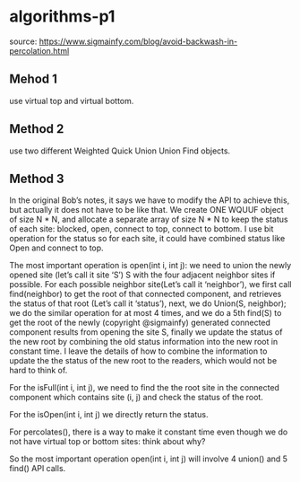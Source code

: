 # algorithms-p1

source: https://www.sigmainfy.com/blog/avoid-backwash-in-percolation.html

## Mehod 1
use virtual top and virtual bottom.

## Method 2
use two different Weighted Quick Union Union Find objects.

## Method 3
In the original Bob’s notes, it says we have to modify the API to achieve this, but actually it does not have to be like that. We create ONE WQUUF object of size N * N, and allocate a separate array of size N * N to keep the status of each site: blocked, open, connect to top, connect to bottom. I use bit operation for the status so for each site, it could have combined status like Open and connect to top.

The most important operation is open(int i, int j): we need to union the newly opened site (let’s call it site ‘S’) S with the four adjacent neighbor sites if possible. For each possible neighbor site(Let’s call it ‘neighbor’), we first call find(neighbor) to get the root of that connected component, and retrieves the status of that root (Let’s call it ‘status’), next, we do Union(S, neighbor); we do the similar operation for at most 4 times, and we do a 5th find(S) to get the root of the newly (copyright @sigmainfy) generated connected component results from opening the site S, finally we update the status of the new root by combining the old status information into the new root in constant time. I leave the details of how to combine the information to update the the status of the new root to the readers, which would not be hard to think of.

For the isFull(int i, int j), we need to find the the root site in the connected component which contains site (i, j) and check the status of the root.

For the isOpen(int i, int j) we directly return the status.

For percolates(), there is a way to make it constant time even though we do not have virtual top or bottom sites: think about why?

So the most important operation  open(int i, int j) will involve 4 union() and 5 find() API calls.

